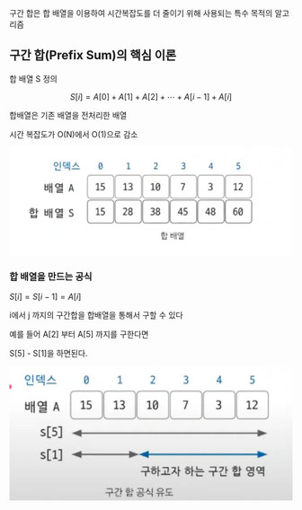 구간 합은 합 배열을 이용하여 시간복잡도를 더 줄이기 위해 사용되는 특수 목적의 알고리즘

## **구간 합(Prefix Sum)의 핵심 이론**

합 배열 S 정의

$$
S[i] = A[0] + A[1] + A[2] + \cdots + A[i-1] + A[i]
$$

합배열은 기존 배열을 전처리한 배열

시간 복잡도가 O(N)에서 O(1)으로 감소

![img.png](구간합.png)

### 합 배열을 만드는 공식

$S[i] = S[i-1] = A[i]$

i에서 j 까지의 구간합을 합배열을 통해서 구할 수 있다

예를 들어 A[2] 부터 A[5] 까지를 구한다면

S[5] - S[1]을 하면된다.

![img_2.png](구간합공식.png)
